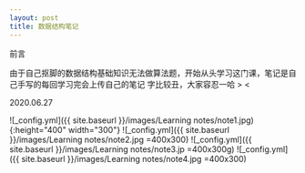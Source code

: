 ```yaml
---
layout: post
title: 数据结构笔记
---
```


前言

由于自己抠脚的数据结构基础知识无法做算法题，开始从头学习这门课，笔记是自己手写的每回学习完会上传自己的笔记
字比较丑，大家容忍一哈 > <

2020.06.27

![_config.yml]({{ site.baseurl }}/images/Learning notes/note1.jpg){:height="400" width="300"}
![_config.yml]({{ site.baseurl }}/images/Learning notes/note2.jpg =400x300)
![_config.yml]({{ site.baseurl }}/images/Learning notes/note3.jp =400x300g)
![_config.yml]({{ site.baseurl }}/images/Learning notes/note4.jpg =400x300)

